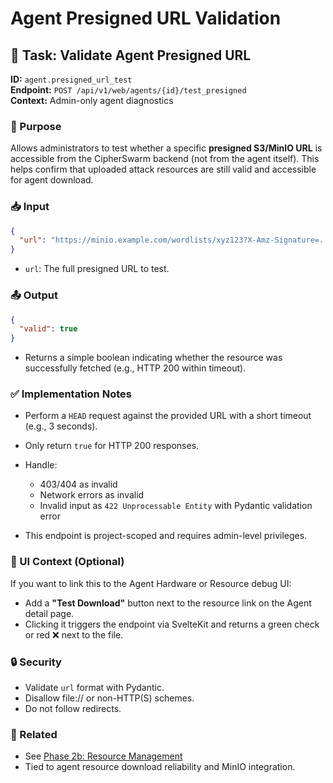 # Agent Presigned URL Validation

## 🧪 Task: Validate Agent Presigned URL

**ID:** `agent.presigned_url_test`\
**Endpoint:** `POST /api/v1/web/agents/{id}/test_presigned`\
**Context:** Admin-only agent diagnostics

### 🧭 Purpose

Allows administrators to test whether a specific **presigned S3/MinIO URL** is accessible from the CipherSwarm backend (not from the agent itself). This helps confirm that uploaded attack resources are still valid and accessible for agent download.

### 📥 Input

```json
{
  "url": "https://minio.example.com/wordlists/xyz123?X-Amz-Signature=..."
}
```

- `url`: The full presigned URL to test.

### 📤 Output

```json
{
  "valid": true
}
```

- Returns a simple boolean indicating whether the resource was successfully fetched (e.g., HTTP 200 within timeout).

### ✅ Implementation Notes

- Perform a `HEAD` request against the provided URL with a short timeout (e.g., 3 seconds).

- Only return `true` for HTTP 200 responses.

- Handle:

    - 403/404 as invalid
    - Network errors as invalid
    - Invalid input as `422 Unprocessable Entity` with Pydantic validation error

- This endpoint is project-scoped and requires admin-level privileges.

### 🧩 UI Context (Optional)

If you want to link this to the Agent Hardware or Resource debug UI:

- Add a **"Test Download"** button next to the resource link on the Agent detail page.
- Clicking it triggers the endpoint via SvelteKit and returns a green check or red ❌ next to the file.

### 🔒 Security

- Validate `url` format with Pydantic.
- Disallow file:// or non-HTTP(S) schemes.
- Do not follow redirects.

### 🔗 Related

- See [Phase 2b: Resource Management](../../phase-2b-resource-management.md)
- Tied to agent resource download reliability and MinIO integration.
